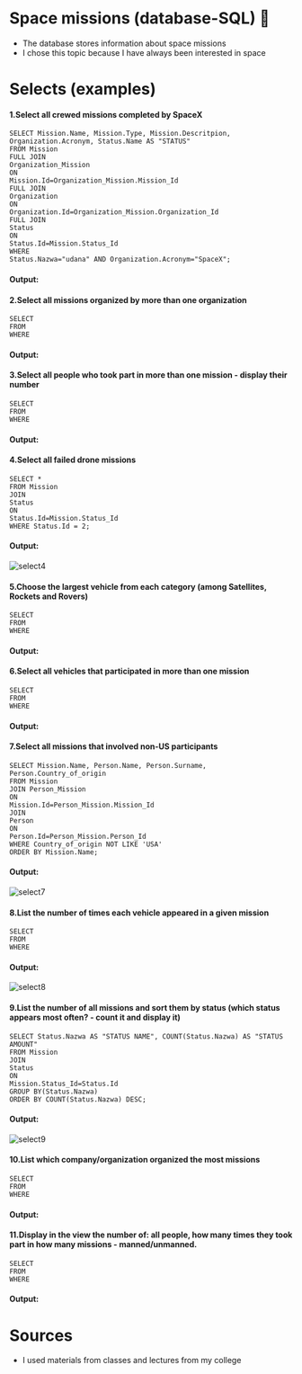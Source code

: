 # Space missions (database-SQL) 🚀

* The database stores information about space missions
* I chose this topic because I have always been interested in space

# Selects (examples)

#### 1.Select all crewed missions completed by SpaceX
```
SELECT Mission.Name, Mission.Type, Mission.Descritpion, Organization.Acronym, Status.Name AS "STATUS"
FROM Mission
FULL JOIN
Organization_Mission
ON
Mission.Id=Organization_Mission.Mission_Id
FULL JOIN
Organization
ON
Organization.Id=Organization_Mission.Organization_Id
FULL JOIN
Status
ON
Status.Id=Mission.Status_Id
WHERE
Status.Nazwa="udana" AND Organization.Acronym="SpaceX";
```
#### Output: 

#### 2.Select all missions organized by more than one organization
```
SELECT
FROM
WHERE
```
#### Output: 

#### 3.Select all people who took part in more than one mission - display their number
```
SELECT
FROM
WHERE
```
#### Output: 

#### 4.Select all failed drone missions
```
SELECT *
FROM Mission
JOIN
Status
ON
Status.Id=Mission.Status_Id
WHERE Status.Id = 2;
```
#### Output: 

![select4](https://github.com/lucaseq333/Space-missions---database-SQL/assets/116523351/b4622e7f-65d8-4853-8f96-01c8280924b4)

#### 5.Choose the largest vehicle from each category (among Satellites, Rockets and Rovers)
```
SELECT
FROM
WHERE
```
#### Output: 

#### 6.Select all vehicles that participated in more than one mission
```
SELECT
FROM
WHERE
```
#### Output: 

#### 7.Select all missions that involved non-US participants
```
SELECT Mission.Name, Person.Name, Person.Surname, Person.Country_of_origin
FROM Mission
JOIN Person_Mission
ON
Mission.Id=Person_Mission.Mission_Id
JOIN
Person
ON
Person.Id=Person_Mission.Person_Id
WHERE Country_of_origin NOT LIKE 'USA'
ORDER BY Mission.Name;
```
#### Output: 

![select7](https://github.com/lucaseq333/Space-missions---database-SQL/assets/116523351/8c3fdc13-32e3-43a2-8e09-92cce7fa5309)

#### 8.List the number of times each vehicle appeared in a given mission
```
SELECT
FROM
WHERE
```
#### Output: 

![select8](https://github.com/lucaseq333/Space-missions---database-SQL/assets/116523351/6a43e5f7-dd7e-4f59-b2e5-015c496c57ab)

#### 9.List the number of all missions and sort them by status (which status appears most often? - count it and display it)
```
SELECT Status.Nazwa AS "STATUS NAME", COUNT(Status.Nazwa) AS "STATUS AMOUNT"
FROM Mission
JOIN
Status
ON
Mission.Status_Id=Status.Id
GROUP BY(Status.Nazwa)
ORDER BY COUNT(Status.Nazwa) DESC;
```
#### Output: 

![select9](https://github.com/lucaseq333/Space-missions---database-SQL/assets/116523351/50334ae0-d969-47f4-87aa-01609d7a2c38)

#### 10.List which company/organization organized the most missions
```
SELECT
FROM
WHERE
```
#### Output: 

#### 11.Display in the view the number of: all people, how many times they took part in how many missions - manned/unmanned.
```
SELECT
FROM
WHERE
```
#### Output: 

# Sources
* I used materials from classes and lectures from my college

